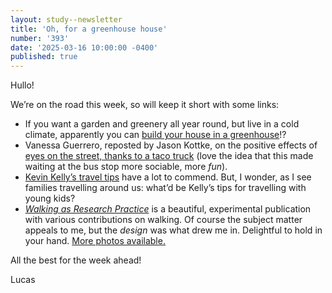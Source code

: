 ```yaml
---
layout: study--newsletter
title: 'Oh, for a greenhouse house'
number: '393'
date: '2025-03-16 10:00:00 -0400'
published: true
---
```


Hullo!

We’re on the road this week, so will keep it short with some links:

- If you want a garden and greenery all year round, but live in a cold climate, apparently you can [build your house in a greenhouse](https://www.theguardian.com/global/2025/mar/09/outside-in-the-extraordinary-home-inside-a-giant-greenhouse-in-norway)!?
- Vanessa Guerrero, reposted by Jason Kottke, on the positive effects of [eyes on the street, thanks to a taco truck](https://kottke.org/25/03/eyes-on-the-street) (love the idea that this made waiting at the bus stop more sociable, more _fun_).
- [Kevin Kelly’s travel tips](https://kk.org/thetechnium/50-years-of-travel-tips/) have a lot to commend. But, I wonder, as I see families travelling around us: what’d be Kelly’s tips for travelling with young kids?
- [_Walking as Research Practice_](https://www.schweizerkulturpreise.ch/awards/en/home/ssb/ssb-archiv/ssb-2023/ssb-2023/walking-as-research-practice.html) is a beautiful, experimental publication with various contributions on walking. Of course the subject matter appeals to me, but the _design_ was what drew me in. Delightful to hold in your hand. [More photos available.](https://www.stiftung-buchkunst.de/en/best-book-design-from-all-over-the-world/the-awardees/detail/walking-as-research-practice/) 

All the best for the week ahead!

Lucas
